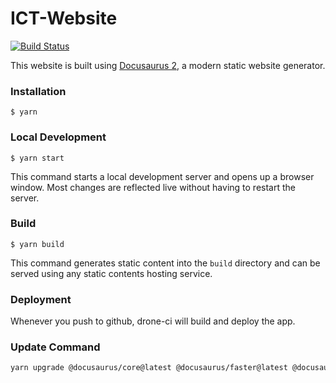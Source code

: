 # ICT-Website

[![Build Status](https://drone.gbsl.website/api/badges/GBSL-Informatik/ict-website/status.svg)](https://drone.gbsl.website/GBSL-Informatik/ict-website)

This website is built using [Docusaurus 2](https://docusaurus.io/), a modern static website generator.

### Installation

```
$ yarn
```

### Local Development

```
$ yarn start
```

This command starts a local development server and opens up a browser window. Most changes are reflected live without having to restart the server.

### Build

```
$ yarn build
```

This command generates static content into the `build` directory and can be served using any static contents hosting service.

### Deployment

Whenever you push to github, drone-ci will build and deploy the app.

### Update Command

```bash
yarn upgrade @docusaurus/core@latest @docusaurus/faster@latest @docusaurus/plugin-pwa@latest @docusaurus/preset-classic@latest @docusaurus/theme-mermaid@latest @docusaurus/module-type-aliases@latest @docusaurus/tsconfig@latest @docusaurus/types@latest 
```